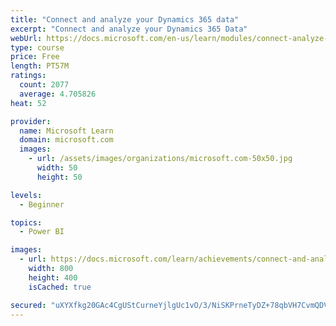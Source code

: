 ```yaml
---
title: "Connect and analyze your Dynamics 365 data​"
excerpt: "Connect and analyze your Dynamics 365 Data​"
webUrl: https://docs.microsoft.com/en-us/learn/modules/connect-analyze-dynamics-365-data/
type: course
price: Free
length: PT57M
ratings:
  count: 2077
  average: 4.705826
heat: 52

provider:
  name: Microsoft Learn
  domain: microsoft.com
  images:
    - url: /assets/images/organizations/microsoft.com-50x50.jpg
      width: 50
      height: 50

levels:
  - Beginner

topics:
  - Power BI

images:
  - url: https://docs.microsoft.com/learn/achievements/connect-and-analyze-your-microsoft-dynamics-365-data-social.png
    width: 800
    height: 400
    isCached: true

secured: "uXYXfkg20GAc4CgUStCurneYjlgUc1vO/3/NiSKPrneTyDZ+78qbVH7CvmQDVUcfH7qAzEr+tlOerDf2BTAob/FzGsGD2Tt2YBShL+b0xf3idVy8haQiKJ42fYHfC+Y4ieoHnPvmwrxP1Q0RtHQAVk4qtPupYCNqgsM7p7PS1Zkw4aNftBa3XxX5epTpYZM9c5FK/9fG7BU1CHJBIVB/BsNr6r6K6IeuMaihhMdbAfnd3RmFE/xLI7X/gjQsr1Vjzua8UiKfRtJdH7BoWQf6esTwVOOhcPk7VN5yFsx3+sjVovB/OgvSYa5M7veCi3vnHmdIlENkrNTBK97Ty4ZfAoqA2bsZzX9sjJH+HumKxCB+WBqNhBvEYF20Whs7Rzm7pCkjM8WO7pIh6nFf6TNqrw7odnDLvLMlKfH0++C6Yuw=;18HP7IU5KRlCCO6p3PEJwA=="
---
```


